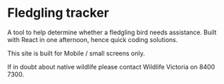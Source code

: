# Fledgling tracker

A tool to help determine whether a fledgling bird needs assistance. Built with React in one afternoon, hence quick coding solutions.

This site is built for Mobile / small screens only.

If in doubt about native wildlife please contact Wildlife Victoria on 8400 7300.